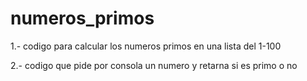 # numeros_primos
1.- codigo para calcular los numeros primos en una lista del 1-100 

2.- codigo que pide por consola un numero y retarna si es primo o no
 